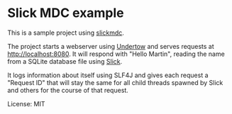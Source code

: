 # Slick MDC example

This is a sample project using [slickmdc](https://github.com/avgp/slickmdc).

The project starts a webserver using [Undertow](http://undertow.io) and serves requests at [http://localhost:8080](http://localhost:8080).
It will respond with "Hello Martin", reading the name from a SQLite database file using [Slick](http://slick.lightbend.com).

It logs information about itself using SLF4J and gives each request a "Request ID" that will stay the same for all child threads spawned
by Slick and others for the course of that request.

License: MIT
